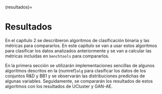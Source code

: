 (resultados)=
# Resultados
En el capítulo 2 se describieron algoritmos de clasificación binaria y las métricas para compararlos. En este capítulo se van a usar estos algoritmos para clasificar los datos analizados anteriormente y se van a calcular las métricas incluidas en `benchtools` para compararlos. 

En la primera sección se utilizarán implementaciones sencillas de algunos algoritmos descritos en la {numref}`alg` para clasificar los datos de los conjuntos R&D y BB1 y se observarán las distribuciones predichas de algunas variables. Seguidamente, se compararán los resultados de estos algoritmos con los resultados de UCluster y GAN-AE.